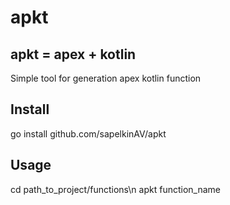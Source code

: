 # apkt
## apkt = apex + kotlin
Simple tool for generation apex kotlin function
## Install
go install github.com/sapelkinAV/apkt
## Usage
cd path_to_project/functions\n
apkt function_name
